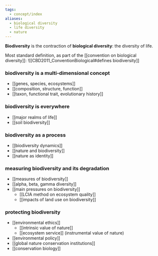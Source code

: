```yaml
---
tags:
  - concept/index
aliases:
  - biological diversity
  - life diversity
  - nature
---
```

**Biodiversity** is the contraction of **biological diversity**: the diversity of life.

Most standard definition, as part of the [[convention on biological diversity]]:
![[CBD2011_ConventionBiological#defines biodiversity]]
### biodiversity is a multi-dimensional concept
- [[genes, species, ecosystems]]
- [[composition, structure, function]]
- [[taxon, functional trait, evolutionary history]]
### biodiversity is everywhere
- [[major realms of life]]
- [[soil biodiversity]]
### biodiversity as a process
- [[biodiversity dynamics]]
- [[nature and biodiversity]]
- [[nature as identity]]
### measuring biodiversity and its degradation
- [[measures of biodiversity]]
- [[alpha, beta, gamma diversity]]
- [[main pressures on biodiversity]]
	- [[LCIA method on ecosystem quality]]
	- [[impacts of land use on biodiversity]]
### protecting biodiversity
- [[environmental ethics]]
	- [[intrinsic value of nature]]
	- [[ecosystem service]] (instrumental value of nature)
- [[environmental policy]]
- [[global nature conservation institutions]]
- [[conservation biology]]